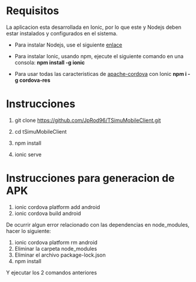 # Requisitos

La aplicacion esta desarrollada en Ionic, por lo que este y Nodejs deben estar instalados y configurados en el sistema.

  

- Para instalar Nodejs, use el siguiente [enlace](https://nodejs.org/es/)

- Para instalar Ionic, usando npm, ejecute el siguiente comando en una consola: 
**npm install -g ionic**
- Para usar todas las caracteristicas de [apache-cordova](https://cordova.apache.org/) con Ionic
**npm i -g cordova-res**
  
# Instrucciones

1. git clone https://github.com/JpRod96/TSimuMobileClient.git

2. cd tSimuMobileClient

3. npm install

4. ionic serve

# Instrucciones para generacion de APK
1. ionic cordova platform add android
2. ionic cordova build android

De ocurrir algun error relacionado con las dependencias en node_modules, hacer lo siguiente:

1. ionic cordova platform rm android
2. Eliminar la carpeta node_modules 
3. Eliminar el archivo package-lock.json
4. npm install

Y ejecutar los 2 comandos anteriores